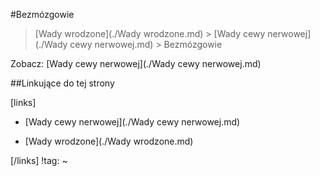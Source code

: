 #Bezmózgowie

> [Wady wrodzone](./Wady wrodzone.md) > [Wady cewy nerwowej](./Wady cewy nerwowej.md) > Bezmózgowie

Zobacz: [Wady cewy nerwowej](./Wady cewy nerwowej.md)





##Linkujące do tej strony

[links]

- [Wady cewy nerwowej](./Wady cewy nerwowej.md)

- [Wady wrodzone](./Wady wrodzone.md)


[/links]
!tag:
~

